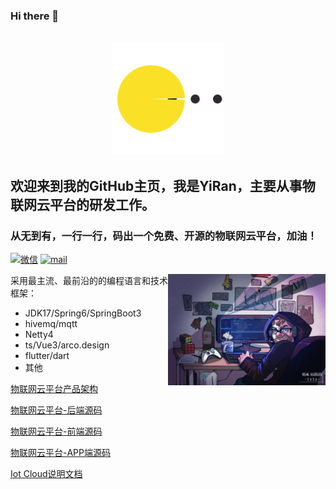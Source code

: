 ### Hi there 👋

<div align="center">
	<br>
	<img src="https://raw.githubusercontent.com/Aniket965/Aniket965/master/pacman.svg?sanitize=true" width="180" height="180">
</div>

## 欢迎来到我的GitHub主页，我是YiRan，主要从事物联网云平台的研发工作。
### 从无到有，一行一行，码出一个免费、开源的物联网云平台，加油！
[![微信](https://img.shields.io/badge/%E5%BE%AE%E4%BF%A1-yiranchengnan-blue)](https://img.shields.io/badge/%E5%BE%AE%E4%BF%A1-yiranchengnan-blue)
[![mail](https://img.shields.io/badge/mail-cniiot%40163.com-brightgreen)](mailto:cniiot@163.com)


<img align="right" alt="img" src="https://github.com/FernandoRoldan93/FernandoRoldan93/blob/master/cover_image.jpg" width="50%" height="auto" />

采用最主流、最前沿的的编程语言和技术框架：

- JDK17/Spring6/SpringBoot3
- hivemq/mqtt
- Netty4
- ts/Vue3/arco.design
- flutter/dart
- 其他

[物联网云平台产品架构](/物联网云平台产品架构.md)

[物联网云平台-后端源码](https://github.com/YiRanCN/iot-cloud-backend)

[物联网云平台-前端源码](https://github.com/YiRanCN/iot-cloud-frontend)

[物联网云平台-APP端源码](https://github.com/YiRanCN/iot_cloud_flutter)

[Iot Cloud说明文档](https://yirancn.github.io/docs/iotcloud/)



